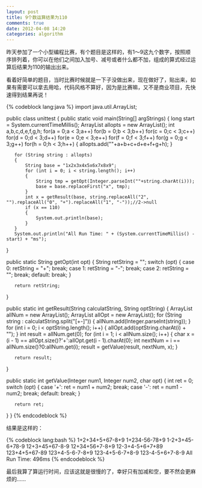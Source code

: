 ```yaml
---
layout: post
title: 9个数运算结果为110
comments: true
date: 2012-04-08 14:20
categories: algorithm
---
```


昨天参加了一个小型编程比赛，有个题目是这样的，有1～9这九个数字，按照顺序排列着，你可以在他们之间加入加号、减号或者什么都不加，组成的算式经过运算后结果为110的输出出来。

看着好简单的题目，当时比赛时候就是一下子没做出来，现在做好了，贴出来，如果有需要可以拿去用哈，代码风格不算好，因为是比赛嘛，又不是商业项目，先快速得到结果再说！

{% codeblock lang:java %}
import java.util.ArrayList;


public class unittest
{
   public static void main(String[] argStrings)
   {
       long start = System.currentTimeMillis();
       ArrayList<String> allopts = new ArrayList<String>();
       int a,b,c,d,e,f,g,h;
       for(a = 0;a < 3;a++)
           for(b = 0;b < 3;b++)
               for(c = 0;c < 3;c++)
                   for(d = 0;d < 3;d++)
                       for(e = 0;e < 3;e++)
                           for(f = 0;f < 3;f++)
                               for(g = 0;g < 3;g++)
                                   for(h = 0;h < 3;h++) {
                                       allopts.add(""+a+b+c+d+e+f+g+h);
                                   }
       
       for (String string : allopts)
       {
           String base = "1x2x3x4x5x6x7x8x9";
           for (int i = 0; i < string.length(); i++)
           {
               String tmp = getOpt(Integer.parseInt(""+string.charAt(i)));
               base = base.replaceFirst("x", tmp);
           }
           int x = getResult(base, string.replaceAll("2", "").replaceAll("0", "+").replaceAll("1", "-"));//2->null
           if (x == 110)
           {
               System.out.println(base);
           }
       }
       System.out.println("All Run Time: " + (System.currentTimeMillis() - start) + "ms");
   }
   
   public static String getOpt(int opt) {
       String retString = "";
       switch (opt)
       {
           case 0:
               retString = "+";
               break;
           case 1:
               retString = "-";
               break;
           case 2:
               retString = "";
               break;
           default:
               break;
       }
       
       return retString;
   }
   
   public static int getResult(String calculatString, String optString)
   {
       ArrayList<Integer> allNum = new ArrayList<Integer>();
       ArrayList<String> allOpt = new ArrayList<String>();
       for (String string : calculatString.split("[+-]"))
       {
           allNum.add(Integer.parseInt(string));
       }
       for (int i = 0; i < optString.length(); i++)
       {
           allOpt.add(optString.charAt(i) + "");
       }
       int result = allNum.get(0);
       for (int i = 1; i < allNum.size(); i++)
       {
           char x = (i - 1) == allOpt.size()?'+':allOpt.get(i - 1).charAt(0);
           int nextNum = i == allNum.size()?0:allNum.get(i);
           result = getValue(result, nextNum, x);
       }
       
       return result;
       
   }
   
   public static int getValue(Integer num1, Integer num2, char opt)
   {
       int ret = 0;
       switch (opt)
       {
           case '+':
               ret = num1 + num2;
               break;
           case '-':
               ret = num1 - num2;
               break;
           default:
               break;
       }
       
       return ret;
   }
}
{% endcodeblock %}

结果是这样的：

{% codeblock lang:bash %}
1+2+34+5+67-8+9
1+234-56-78+9
1-2+3+45-6+78-9
12+3+45+67-8-9
12+34+56+7-8+9
12-3+4-5+6+7+89
123+4+5+67-89
123+4-5-6-7-8+9
123-4+5-6-7+8-9
123-4-5+6+7-8-9
All Run Time: 496ms
{% endcodeblock %}

最后我算了算运行时间，应该这就是很慢的了，幸好只有加减和空，要不然会更麻烦的……